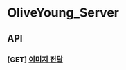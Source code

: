# OliveYoung_Server

## API
### [GET] [이미지 전달](https://github.com/BE-SOPT-28th-OliveYoung-Redesign/OliveYoung_Server/wiki/home)
